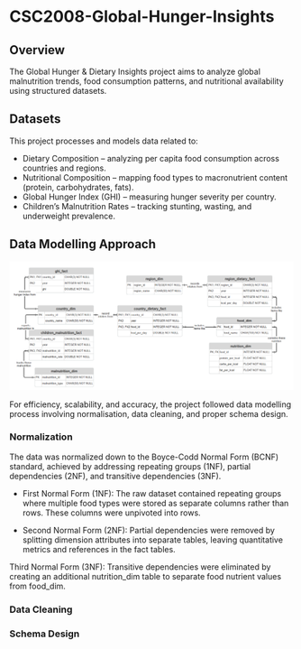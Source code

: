 # CSC2008-Global-Hunger-Insights
## Overview
The Global Hunger & Dietary Insights project aims to analyze global malnutrition trends, food consumption patterns, and nutritional availability using structured datasets. 
## Datasets
This project processes and models data related to:

- Dietary Composition – analyzing per capita food consumption across countries and regions.
- Nutritional Composition – mapping food types to macronutrient content (protein, carbohydrates, fats).
- Global Hunger Index (GHI) – measuring hunger severity per country.
- Children’s Malnutrition Rates – tracking stunting, wasting, and underweight prevalence.

## Data Modelling Approach
![Figure 1: Entity Relational Diagram](info/ER_Diagram.png)

For efficiency, scalability, and accuracy, the project followed data modelling process involving normalisation, data cleaning, and proper schema design. 

### Normalization
The data was normalized down to the Boyce-Codd Normal Form (BCNF) standard, achieved by addressing repeating groups (1NF), partial dependencies (2NF), and transitive dependencies (3NF). 

- First Normal Form (1NF): The raw dataset contained repeating groups where multiple food types were stored as separate columns rather than rows. These columns were unpivoted into rows.

- Second Normal Form (2NF): Partial dependencies were removed by splitting dimension attributes into separate tables, leaving quantitative metrics and references in the fact tables. 

Third Normal Form (3NF): Transitive dependencies were eliminated by creating an additional nutrition_dim table to separate food nutrient values from food_dim. 

### Data Cleaning

### Schema Design